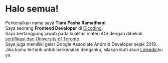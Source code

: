# Halo semua! 
Perkenalkan nama saya **Tiara Pasha Ramadhani**.<br>
Saya seorang **Frontend Developer** di [Dicoding](https://www.dicoding.com/).<br>
Saya bertanggung jawab pada kualitas materi iOS dengan dibekali [sertifikasi dari University of Toronto](https://www.coursera.org/account/accomplishments/specialization/CLKJD8XBXJ3M).<br>
Saya juga memiliki gelar Google Associate Android Developer sejak 2019.<br>
Jika kamu tertarik untuk berkenalan denganku, silakan ikuti akun [Linkedin](https://www.linkedin.com/in/gilang-adhan/)ku ya.
